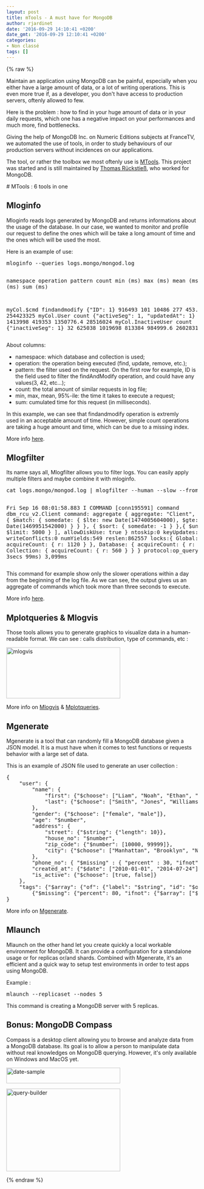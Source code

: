 ```yaml
---
layout: post
title: mTools - A must have for MongoDB
author: rjardinet
date: '2016-09-29 14:10:41 +0200'
date_gmt: '2016-09-29 12:10:41 +0200'
categories:
- Non classé
tags: []
---
```

{% raw %}
<p>Maintain an application using MongoDB can be painful, especially when you either have a large amount of data, or a lot of writing operations. This is even more true if, as a developer, you don't have access to production servers, oftenly allowed to few.</p>
<p>Here is the problem : how to find in your huge amount of data or in your daily requests, which one has a negative impact on your performances and much more, find bottlenecks.</p>
<p>Giving the help of MongoDB Inc. on Numeric Editions subjects at FranceTV, we automated the use of tools, in order to study behaviours of our production servers without incidences on our applications.</p>
<p>The tool, or rather the toolbox we most oftenly use is <a href="https://github.com/rueckstiess/mtools">MTools</a>. This project was started and is still maintained by <a href="https://github.com/rueckstiess">Thomas Rückstieß</a>, who worked for MongoDB.</p>
# MTools : 6 tools in one
<h2>Mloginfo</h2>
<p>Mloginfo reads logs generated by MongoDB and returns informations about the usage of the database. In our case, we wanted to monitor and profile our request to define the ones which will be take a long amount of time and the ones which will be used the most.</p>
<p>Here is an example of use:</p>
<pre class="lang:default decode:true" title="mloginfo">mloginfo --queries logs.mongo/mongod.log

namespace              operation        pattern                              count     min (ms)    max (ms)    mean (ms)    95%-ile (ms)    sum (ms)

myCol.$cmd               findandmodify    {"ID": 1}                          916493         101       10486          277           453.0    254423325
myCol.User               count            {"activeSeg": 1, "updatedAt": 1}   68           30135     1413998       419353       1350776.4    28516024
myCol.InactiveUser       count            {"inactiveSeg": 1}                 32          625038     1019698       813384        984999.6    26028315</pre>
<p>About columns:</p>
<ul>
<li>namespace: which database and collection is used;</li>
<li>operation: the operation being executed (find, update, remove, etc.);</li>
<li>pattern: the filter used on the request. On the first row for example, ID is the field used to filter the findAndModify operation, and could have any values(3, 42, etc...);</li>
<li>count: the total amount of similar requests in log file;</li>
<li>min, max, mean, 95%-ile: the time it takes to execute a request;</li>
<li>sum: cumulated time for this request (in milliseconds).</li>
</ul>
<p>In this example, we can see that findandmodify operation is extremly used in an acceptable amount of time. However, simple count operations are taking a huge amount and time, which can be due to a missing index.</p>
<p>More info <a href="https://github.com/rueckstiess/mtools/wiki/mloginfo">here</a>.</p>
<h2>Mlogfilter</h2>
<p>Its name says all, Mlogfilter allows you to filter logs. You can easily apply multiple filters and maybe combine it with mloginfo.</p>
<pre class="lang:default decode:true" title="mlogfilter">cat logs.mongo/mongod.log | mlogfilter --human --slow --from start +1day

Fri Sep 16 08:01:58.883 I COMMAND [conn195591] command dbm_rcu_v2.Client command:
aggregate { aggregate: "Client", pipeline: [ { $match: { somedate:
{ $lte: new Date(1474005604000), $gte: new Date(1469951542000) } } }, { $sort:
{ somedate: -1 } },{ $unwind: "$someArray" }, { $skip: 165000 },
{ $limit: 5000 } ], allowDiskUse: true }
ntoskip:0 keyUpdates:0 writeConflicts:0 numYields:549 reslen:862557
locks:{ Global: { acquireCount: { r: 1120 } },
Database: { acquireCount: { r: 560 } }, Collection: { acquireCount: { r: 560 } } }
protocol:op_query (0hr 0min 3secs 99ms) 3,099ms</pre>
<p>This command for example show only the slower operations within a day from the beginning of the log file. As we can see, the output gives us an aggregate of commands which took more than three seconds to execute.</p>
<p>More info <a href="https://github.com/rueckstiess/mtools/wiki/mlogfilter">here</a>.</p>
<h2>Mplotqueries &amp; Mlogvis</h2>
<p>Those tools allows you to generate graphics to visualize data in a human-readable format. We can see : calls distribution, type of commands, etc :</p>
<p><a href="http://blog.eleven-labs.com/wp-content/uploads/2016/09/mlogvis.png"><img class="alignnone size-medium wp-image-2248" src="http://blog.eleven-labs.com/wp-content/uploads/2016/09/mlogvis-300x134.png" alt="mlogvis" width="300" height="134" /></a></p>
<p>More info on <a href="https://github.com/rueckstiess/mtools/wiki/mlogvis">Mlogvis</a> &amp; <a href="https://github.com/rueckstiess/mtools/wiki/mplotqueries">Mplotqueries</a>.</p>
<h2>Mgenerate</h2>
<p>Mgenerate is a tool that can randomly fill a MongoDB database given a JSON model. It is a must have when it comes to test functions or requests behavior with a large set of data.</p>
<p>This is an example of JSON file used to generate an user collection :</p>
<pre class="lang:default decode:true" title="json model">{
    "user": {
        "name": {
            "first": {"$choose": ["Liam", "Noah", "Ethan", "Mason", "Logan", "Jacob", "Lucas", "Jackson", "Aiden", "Jack", "James", "Elijah", "Luke", "William", "Michael", "Alexander", "Oliver", "Owen", "Daniel", "Gabriel", "Henry", "Matthew", "Carter", "Ryan", "Wyatt", "Andrew", "Connor", "Caleb", "Jayden", "Nathan", "Dylan", "Isaac", "Hunter", "Joshua", "Landon", "Samuel", "David", "Sebastian", "Olivia", "Emma", "Sophia", "Ava", "Isabella", "Mia", "Charlotte", "Emily", "Abigail", "Avery", "Harper", "Ella", "Madison", "Amelie", "Lily", "Chloe", "Sofia", "Evelyn", "Hannah", "Addison", "Grace", "Aubrey", "Zoey", "Aria", "Ellie", "Natalie", "Zoe", "Audrey", "Elizabeth", "Scarlett", "Layla", "Victoria", "Brooklyn", "Lucy", "Lillian", "Claire", "Nora", "Riley", "Leah"] },
            "last": {"$choose": ["Smith", "Jones", "Williams", "Brown", "Taylor", "Davies", "Wilson", "Evans", "Thomas", "Johnson", "Roberts", "Walker", "Wright", "Robinson", "Thompson", "White", "Hughes", "Edwards", "Green", "Hall", "Wood", "Harris", "Lewis", "Martin", "Jackson", "Clarke", "Clark", "Turner", "Hill", "Scott", "Cooper", "Morris", "Ward", "Moore", "King", "Watson", "Baker" , "Harrison", "Morgan", "Patel", "Young", "Allen", "Mitchell", "James", "Anderson", "Phillips", "Lee", "Bell", "Parker", "Davis"] }
        },
        "gender": {"$choose": ["female", "male"]},
        "age": "$number",
        "address": {
            "street": {"$string": {"length": 10}},
            "house_no": "$number",
            "zip_code": {"$number": [10000, 99999]},
            "city": {"$choose": ["Manhattan", "Brooklyn", "New Jersey", "Queens", "Bronx"]}
        },
        "phone_no": { "$missing" : { "percent" : 30, "ifnot" : {"$number": [1000000000, 9999999999]} } },
        "created_at": {"$date": ["2010-01-01", "2014-07-24"] },
        "is_active": {"$choose": [true, false]}
    },
    "tags": {"$array": {"of": {"label": "$string", "id": "$oid", "subtags":
        {"$missing": {"percent": 80, "ifnot": {"$array": ["$string", {"$number": [2, 5]}]}}}}, "number": {"$number": [0, 10] }}}
}</pre>
<p>More info on <a href="https://github.com/rueckstiess/mtools/wiki/mgenerate">Mgenerate</a>.</p>
<h2>Mlaunch</h2>
<p>Mlaunch on the other hand let you create quickly a local workable environment for MongoDB. It can provide a configuration for a standalone usage or for replicas or/and shards. Combined with Mgenerate, it's an efficient and a quick way to setup test environments in order to test apps using MongoDB.</p>
<p>Example :</p>
<pre class="lang:default decode:true">mlaunch --replicaset --nodes 5
</pre>
<p>This command is creating a MongoDB server with 5 replicas.</p>
<h2>Bonus: MongoDB Compass</h2>
<p>Compass is a desktop client allowing you to browse and analyze data from a MongoDB database. Its goal is to allow a person to manipulate data without real knowledges on MongoDB querying. However, it's only available on Windows and MacOS yet.</p>
<p><a href="http://blog.eleven-labs.com/wp-content/uploads/2016/09/date-sample.png"><img class="alignnone size-medium wp-image-2254" src="http://blog.eleven-labs.com/wp-content/uploads/2016/09/date-sample-300x41.png" alt="date-sample" width="300" height="41" /></a></p>
<p><a href="http://blog.eleven-labs.com/wp-content/uploads/2016/09/query-builder.png"><img class="alignnone size-medium wp-image-2255" src="http://blog.eleven-labs.com/wp-content/uploads/2016/09/query-builder-300x217.png" alt="query-builder" width="300" height="217" /></a></p>
{% endraw %}
